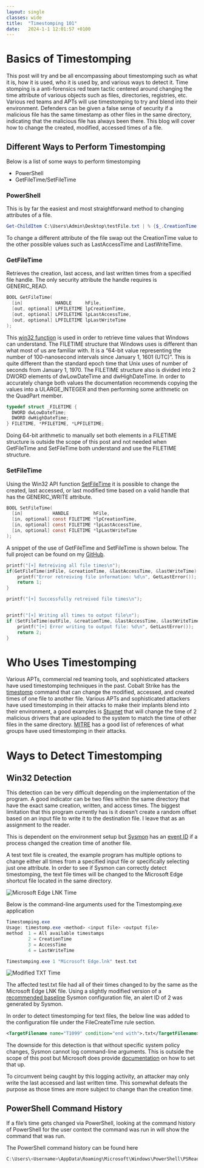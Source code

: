 ```yaml
---
layout: single
classes: wide
title:  "Timestomping 101"
date:   2024-1-1 12:01:57 +0100
---
```


# Basics of Timestomping
This post will try and be all encompassing about timestomping such as what it is, how it is used, who it is used by, and various ways to detect it. Time stomping is a anti-forensics red team tactic centered around changing the time attribute of various objects such as files, directories, registries, etc. Various red teams and APTs will use timestomping to try and blend into their environment. Defenders can be given a false sense of security if a malicious file has the same timestamp as other files in the same directory, indicating that the malicious file has always been there. This blog will cover how to change the created, modified, accessed times of a file.

## Different Ways to Perform Timestomping
Below is a list of some ways to perform timestomping
* PowerShell
* GetFileTime/SetFileTime

### PowerShell
This is by far the easiest and most straightforward method to changing attributes of a file.
```PowerShell
Get-ChildItem C:\Users\Admin\Desktop\testFile.txt | % {$_.CreationTime = '01/01/2024 03:13:37'}
```

To change a different attribute of the file swap out the CreationTime value to the other possible values such as LastAccessTime and LastWriteTime.

### GetFileTime
Retrieves the creation, last access, and last written times from a specified file handle. The only security attribute the handle requires is GENERIC_READ.
```c
BOOL GetFileTime(
  [in]            HANDLE     hFile,
  [out, optional] LPFILETIME lpCreationTime,
  [out, optional] LPFILETIME lpLastAccessTime,
  [out, optional] LPFILETIME lpLastWriteTime
);
```

This [win32 function](https://learn.microsoft.com/en-us/windows/win32/api/fileapi/nf-fileapi-getfiletime) is used in order to retrieve time values that Windows can understand. The FILETIME structure that Windows uses is different than what most of us are familiar with. It is a “64-bit value representing the number of 100-nanosecond intervals since January 1, 1601 (UTC)”. This is quite different than the standard epoch time that Unix uses of number of seconds from January 1, 1970. The FILETIME structure also is  divided into 2 DWORD elements of dwLowDateTime and dwHighDateTime. In order to accurately change both values the documentation recommends copying the values into a ULARGE_INTEGER and then performing some arithmetic on the QuadPart member.
```c
typedef struct _FILETIME {
  DWORD dwLowDateTime;
  DWORD dwHighDateTime;
} FILETIME, *PFILETIME, *LPFILETIME;
```

Doing 64-bit arithmetic to manually set both elements in a FILETIME structure is outside the scope of this post and not needed when GetFileTime and SetFileTime both understand and use the FILETIME structure.

### SetFileTime
Using the Win32 API function [SetFileTime](https://learn.microsoft.com/en-us/windows/win32/api/fileapi/nf-fileapi-setfiletime) it is possible to change the created, last accessed, or last modified time based on a valid handle that has the GENERIC_WRITE attribute.
```c
BOOL SetFileTime(
  [in]           HANDLE         hFile,
  [in, optional] const FILETIME *lpCreationTime,
  [in, optional] const FILETIME *lpLastAccessTime,
  [in, optional] const FILETIME *lpLastWriteTime
);
```

A snippet of the use of GetFileTime and SetFileTime is shown below. The full project can be found on my [GitHub](https://github.com/EternalNOP/Timestomping).
```c
printf("[+] Retreiving all file times\n");
if(GetFileTime(inFile, &creationTime, &lastAccessTime, &lastWriteTime) == 0) {
	printf("Error retreiving file information: %d\n", GetLastError());
	return 1;
}

printf("[+] Successfully retreived file times\n");


printf("[+] Writing all times to output file\n");
if (SetFileTime(outFile, &creationTime, &lastAccessTime, &lastWriteTime) == 0) {
	printf("[+] Error writing to output file: %d\n", GetLastError());
	return 2;
}
```

# Who Uses Timestomping
Various APTs, commercial red teaming tools, and sophisticated attackers have used timestomping techniques in the past. Cobalt Strike has the [timestomp](https://hstechdocs.helpsystems.com/manuals/cobaltstrike/current/userguide/content/topics/post-exploitation_upload-download-files.htm) command that can change the modified, accessed, and created times of one file to another file. Various APTs and sophisticated attackers have used timestomping in their attacks to make their implants blend into their environment, a good examples is [Stuxnet](https://www.wired.com/images_blogs/threatlevel/2011/02/Symantec-Stuxnet-Update-Feb-2011.pdf) that will change the time of 2 malicious drivers that are uploaded to the system to match the time of other files in the same directory. [MITRE](https://attack.mitre.org/techniques/T1070/006/) has a good list of references of what groups have used timestomping in their attacks.

# Ways to Detect Timestomping

## Win32 Detection
This detection can be very difficult depending on the implementation of the program. A good indicator can be two files within the same directory that have the exact same creation, written, and access times. The biggest limitation that this program currently has is it doesn’t create a random offset based on an input file to write it to the destination file. I leave that as an assignment to the reader.

This is dependent on the environment setup but [Sysmon](https://learn.microsoft.com/en-us/sysinternals/downloads/sysmon) has an [event ID](https://www.ultimatewindowssecurity.com/securitylog/encyclopedia/event.aspx?eventid=90002) if a process changed the creation time of another file.

A test text file is created, the example program has multiple options to change either all times from a specified input file or specifically selecting just one attribute. In order to see if Sysmon can correctly detect timestomping, the text file times will be changed to the Microsoft Edge shortcut file located in the same directory.

![Microsoft Edge LNK Time](/assets/img/Timestomping-101/EdgeLNK.png)

Below is the command-line arguments used for the Timestomping.exe application

```PowerShell
Timestomping.exe
Usage: timestomp.exe <method> <input file> <output file>
method  1 = All available timestamps
        2 = CreationTime
        3 = AccessTime
        4 = LastWriteTime

Timestomping.exe 1 "Microsoft Edge.lnk" test.txt
```

![Modified TXT Time](/assets/img/Timestomping-101/ModifiedTXT.png)

The affected test.txt file had all of their times changed to by the same as the Microsoft Edge LNK file. Using a slightly modified version of a [recommended baseline](https://github.com/SwiftOnSecurity/sysmon-config) Sysmon configuration file, an alert ID of 2 was generated by Sysmon.

In order to detect timestomping for text files, the below line was added to the configuration file under the FileCreateTime rule section.
```XML
<TargetFilename name="T1099" condition="end with">.txt</TargetFilename>
```

The downside for this detection is that without specific system policy changes, Sysmon cannot log command-line arguments. This is outside the scope of this post but Microsoft does provide [documentation](https://learn.microsoft.com/en-us/windows-server/identity/ad-ds/manage/component-updates/command-line-process-auditing) on how to set that up.

To circumvent being caught by this logging activity, an attacker may only write the last accessed and last written time. This somewhat defeats the purpose as those times are more subject to change than the creation time.

## PowerShell Command History
If a file’s time gets changed via PowerShell, looking at the command history of PowerShell for the user context the command was run in will show the command that was run.

The PowerShell command history can be found here
```PowerShell
C:\Users\<Username>\AppData\Roaming\Microsoft\Windows\PowerShell\PSReadLine\Console_history.txt
```